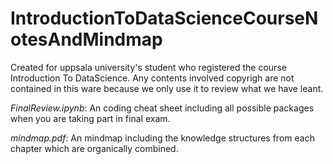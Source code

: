 # IntroductionToDataScienceCourseNotesAndMindmap
Created for uppsala university's student who registered the course Introduction To DataScience. Any contents involved copyrigh are not contained in this ware because we only use it to review what we have leant.

*FinalReview.ipynb*: An coding cheat sheet including all possible packages when you are taking part in final exam.


*mindmap.pdf*: An mindmap including the knowledge structures from each chapter which are organically combined.

